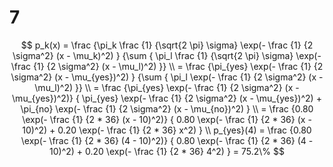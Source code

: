 7
========================================================
$$
p_k(x) = \frac {\pi_k
                \frac {1} {\sqrt{2 \pi} \sigma}
                \exp(- \frac {1} {2 \sigma^2} (x - \mu_k)^2)
               }
               {\sum {
                \pi_l
                \frac {1} {\sqrt{2 \pi} \sigma}
                \exp(- \frac {1} {2 \sigma^2} (x - \mu_l)^2)
               }}
\\
       = \frac {\pi_{yes}
                \exp(- \frac {1} {2 \sigma^2}  (x - \mu_{yes})^2)
               }
               {\sum {
                \pi_l
                \exp(- \frac {1} {2 \sigma^2} (x - \mu_l)^2)
               }}
\\
       = \frac {\pi_{yes} \exp(- \frac {1} {2 \sigma^2}  (x - \mu_{yes})^2)}
               {
                \pi_{yes} \exp(- \frac {1} {2 \sigma^2} (x - \mu_{yes})^2) +
                \pi_{no}  \exp(- \frac {1} {2 \sigma^2}  (x - \mu_{no})^2)
               }
\\
       = \frac {0.80 \exp(- \frac {1} {2 * 36}  (x - 10)^2)}
               {
                0.80 \exp(- \frac {1} {2 * 36} (x - 10)^2) +
                0.20 \exp(- \frac {1} {2 * 36}  x^2)
               }
\\
p_{yes}(4)  = \frac {0.80 \exp(- \frac {1} {2 * 36}  (4 - 10)^2)}
               {
                0.80 \exp(- \frac {1} {2 * 36} (4 - 10)^2) +
                0.20 \exp(- \frac {1} {2 * 36}  4^2)
               }
        = 75.2\%
$$
